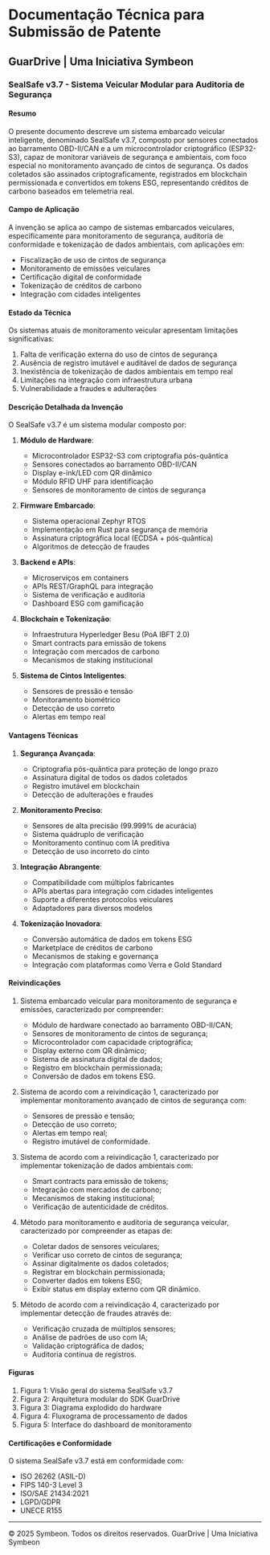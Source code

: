 # Documentação Técnica para Submissão de Patente

## GuarDrive | Uma Iniciativa Symbeon

### SealSafe v3.7 - Sistema Veicular Modular para Auditoria de Segurança

#### Resumo

O presente documento descreve um sistema embarcado veicular inteligente, denominado SealSafe v3.7, composto por sensores conectados ao barramento OBD-II/CAN e a um microcontrolador criptográfico (ESP32-S3), capaz de monitorar variáveis de segurança e ambientais, com foco especial no monitoramento avançado de cintos de segurança. Os dados coletados são assinados criptograficamente, registrados em blockchain permissionada e convertidos em tokens ESG, representando créditos de carbono baseados em telemetria real.

#### Campo de Aplicação

A invenção se aplica ao campo de sistemas embarcados veiculares, especificamente para monitoramento de segurança, auditoria de conformidade e tokenização de dados ambientais, com aplicações em:

- Fiscalização de uso de cintos de segurança
- Monitoramento de emissões veiculares
- Certificação digital de conformidade
- Tokenização de créditos de carbono
- Integração com cidades inteligentes

#### Estado da Técnica

Os sistemas atuais de monitoramento veicular apresentam limitações significativas:

1. Falta de verificação externa do uso de cintos de segurança
2. Ausência de registro imutável e auditável de dados de segurança
3. Inexistência de tokenização de dados ambientais em tempo real
4. Limitações na integração com infraestrutura urbana
5. Vulnerabilidade a fraudes e adulterações

#### Descrição Detalhada da Invenção

O SealSafe v3.7 é um sistema modular composto por:

1. **Módulo de Hardware**:
   - Microcontrolador ESP32-S3 com criptografia pós-quântica
   - Sensores conectados ao barramento OBD-II/CAN
   - Display e-ink/LED com QR dinâmico
   - Módulo RFID UHF para identificação
   - Sensores de monitoramento de cintos de segurança

2. **Firmware Embarcado**:
   - Sistema operacional Zephyr RTOS
   - Implementação em Rust para segurança de memória
   - Assinatura criptográfica local (ECDSA + pós-quântica)
   - Algoritmos de detecção de fraudes

3. **Backend e APIs**:
   - Microserviços em containers
   - APIs REST/GraphQL para integração
   - Sistema de verificação e auditoria
   - Dashboard ESG com gamificação

4. **Blockchain e Tokenização**:
   - Infraestrutura Hyperledger Besu (PoA IBFT 2.0)
   - Smart contracts para emissão de tokens
   - Integração com mercados de carbono
   - Mecanismos de staking institucional

5. **Sistema de Cintos Inteligentes**:
   - Sensores de pressão e tensão
   - Monitoramento biométrico
   - Detecção de uso correto
   - Alertas em tempo real

#### Vantagens Técnicas

1. **Segurança Avançada**:
   - Criptografia pós-quântica para proteção de longo prazo
   - Assinatura digital de todos os dados coletados
   - Registro imutável em blockchain
   - Detecção de adulterações e fraudes

2. **Monitoramento Preciso**:
   - Sensores de alta precisão (99.999% de acurácia)
   - Sistema quádruplo de verificação
   - Monitoramento contínuo com IA preditiva
   - Detecção de uso incorreto do cinto

3. **Integração Abrangente**:
   - Compatibilidade com múltiplos fabricantes
   - APIs abertas para integração com cidades inteligentes
   - Suporte a diferentes protocolos veiculares
   - Adaptadores para diversos modelos

4. **Tokenização Inovadora**:
   - Conversão automática de dados em tokens ESG
   - Marketplace de créditos de carbono
   - Mecanismos de staking e governança
   - Integração com plataformas como Verra e Gold Standard

#### Reivindicações

1. Sistema embarcado veicular para monitoramento de segurança e emissões, caracterizado por compreender:
   - Módulo de hardware conectado ao barramento OBD-II/CAN;
   - Sensores de monitoramento de cintos de segurança;
   - Microcontrolador com capacidade criptográfica;
   - Display externo com QR dinâmico;
   - Sistema de assinatura digital de dados;
   - Registro em blockchain permissionada;
   - Conversão de dados em tokens ESG.

2. Sistema de acordo com a reivindicação 1, caracterizado por implementar monitoramento avançado de cintos de segurança com:
   - Sensores de pressão e tensão;
   - Detecção de uso correto;
   - Alertas em tempo real;
   - Registro imutável de conformidade.

3. Sistema de acordo com a reivindicação 1, caracterizado por implementar tokenização de dados ambientais com:
   - Smart contracts para emissão de tokens;
   - Integração com mercados de carbono;
   - Mecanismos de staking institucional;
   - Verificação de autenticidade de créditos.

4. Método para monitoramento e auditoria de segurança veicular, caracterizado por compreender as etapas de:
   - Coletar dados de sensores veiculares;
   - Verificar uso correto de cintos de segurança;
   - Assinar digitalmente os dados coletados;
   - Registrar em blockchain permissionada;
   - Converter dados em tokens ESG;
   - Exibir status em display externo com QR dinâmico.

5. Método de acordo com a reivindicação 4, caracterizado por implementar detecção de fraudes através de:
   - Verificação cruzada de múltiplos sensores;
   - Análise de padrões de uso com IA;
   - Validação criptográfica de dados;
   - Auditoria contínua de registros.

#### Figuras

1. Figura 1: Visão geral do sistema SealSafe v3.7
2. Figura 2: Arquitetura modular do SDK GuarDrive
3. Figura 3: Diagrama explodido do hardware
4. Figura 4: Fluxograma de processamento de dados
5. Figura 5: Interface do dashboard de monitoramento

#### Certificações e Conformidade

O sistema SealSafe v3.7 está em conformidade com:

- ISO 26262 (ASIL-D)
- FIPS 140-3 Level 3
- ISO/SAE 21434:2021
- LGPD/GDPR
- UNECE R155

---

© 2025 Symbeon. Todos os direitos reservados.
GuarDrive | Uma Iniciativa Symbeon
